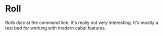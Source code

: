 # Roll

Rolls dice at the command line.
It's really not very interesting.
It's mostly a test bed for working with modern cabal features.
